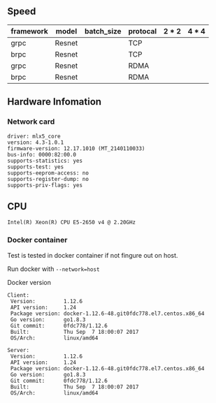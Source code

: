 ## Speed
<table>
<thead>
<tr>
<th>framework</th>
<th>model</th>
<th>batch_size</th>
<th>protocal</th>
<th>2 * 2</th>
<th>4 * 4</th>
</tr>
</thead>
<tbody>
<tbody>
<tr>
<td>grpc</td>
<td>Resnet</td>
<td></td>
<td>TCP</td>
<td></td>
<td></td>
</tr>
<tr>
<td>brpc</td>
<td>Resnet</td>
<td></td>
<td>TCP</td>
<td></td>
<td></td>
</tr>
<tr>
<td>grpc</td>
<td>Resnet</td>
<td></td>
<td>RDMA</td>
<td></td>
<td></td>
</tr>
<tr>
<td>brpc</td>
<td>Resnet</td>
<td></td>
<td>RDMA</td>
<td></td>
<td></td>
</tr>
</tbody>
</table>

## Hardware Infomation
### Network card
```
driver: mlx5_core
version: 4.3-1.0.1
firmware-version: 12.17.1010 (MT_2140110033)
bus-info: 0000:82:00.0
supports-statistics: yes
supports-test: yes
supports-eeprom-access: no
supports-register-dump: no
supports-priv-flags: yes
```

## CPU 

```
Intel(R) Xeon(R) CPU E5-2650 v4 @ 2.20GHz
```

### Docker container
Test is tested in docker container if not fingure out on host.

Run docker with `--network=host`

Docker version

```
Client:
 Version:         1.12.6
 API version:     1.24
 Package version: docker-1.12.6-48.git0fdc778.el7.centos.x86_64
 Go version:      go1.8.3
 Git commit:      0fdc778/1.12.6
 Built:           Thu Sep  7 18:00:07 2017
 OS/Arch:         linux/amd64

Server:
 Version:         1.12.6
 API version:     1.24
 Package version: docker-1.12.6-48.git0fdc778.el7.centos.x86_64
 Go version:      go1.8.3
 Git commit:      0fdc778/1.12.6
 Built:           Thu Sep  7 18:00:07 2017
 OS/Arch:         linux/amd64
```

